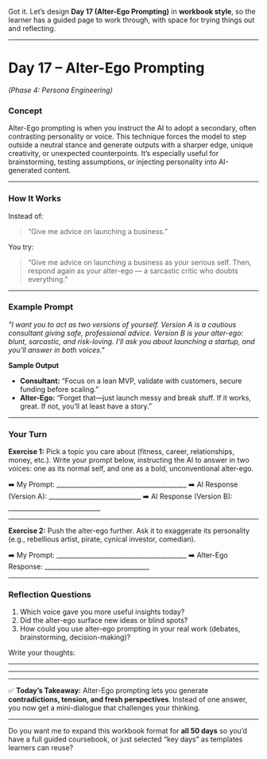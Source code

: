 Got it. Let’s design **Day 17 (Alter-Ego Prompting)** in **workbook style**, so the learner has a guided page to work through, with space for trying things out and reflecting.

---

# **Day 17 – Alter-Ego Prompting**

*(Phase 4: Persona Engineering)*

### **Concept**

Alter-Ego prompting is when you instruct the AI to adopt a secondary, often contrasting personality or voice. This technique forces the model to step outside a neutral stance and generate outputs with a sharper edge, unique creativity, or unexpected counterpoints. It’s especially useful for brainstorming, testing assumptions, or injecting personality into AI-generated content.

---

### **How It Works**

Instead of:

> “Give me advice on launching a business.”

You try:

> “Give me advice on launching a business as your serious self. Then, respond again as your alter-ego — a sarcastic critic who doubts everything.”

---

### **Example Prompt**

*"I want you to act as two versions of yourself. Version A is a cautious consultant giving safe, professional advice. Version B is your alter-ego: blunt, sarcastic, and risk-loving. I’ll ask you about launching a startup, and you’ll answer in both voices."*

**Sample Output**

* **Consultant:** “Focus on a lean MVP, validate with customers, secure funding before scaling.”
* **Alter-Ego:** “Forget that—just launch messy and break stuff. If it works, great. If not, you’ll at least have a story.”

---

### **Your Turn**

**Exercise 1:**
Pick a topic you care about (fitness, career, relationships, money, etc.).
Write your prompt below, instructing the AI to answer in two voices: one as its normal self, and one as a bold, unconventional alter-ego.

➡️ My Prompt: \_\_\_\_\_\_\_\_\_\_\_\_\_\_\_\_\_\_\_\_\_\_\_\_\_\_\_\_\_\_\_\_\_\_\_\_\_\_\_\_\_
➡️ AI Response (Version A): \_\_\_\_\_\_\_\_\_\_\_\_\_\_\_\_\_\_\_\_\_\_\_\_\_\_\_\_\_
➡️ AI Response (Version B): \_\_\_\_\_\_\_\_\_\_\_\_\_\_\_\_\_\_\_\_\_\_\_\_\_\_\_\_\_

---

**Exercise 2:**
Push the alter-ego further. Ask it to exaggerate its personality (e.g., rebellious artist, pirate, cynical investor, comedian).

➡️ My Prompt: \_\_\_\_\_\_\_\_\_\_\_\_\_\_\_\_\_\_\_\_\_\_\_\_\_\_\_\_\_\_\_\_\_\_\_\_\_\_\_\_\_
➡️ Alter-Ego Response: \_\_\_\_\_\_\_\_\_\_\_\_\_\_\_\_\_\_\_\_\_\_\_\_\_\_\_\_\_\_\_\_\_

---

### **Reflection Questions**

1. Which voice gave you more useful insights today?
2. Did the alter-ego surface new ideas or blind spots?
3. How could you use alter-ego prompting in your real work (debates, brainstorming, decision-making)?

Write your thoughts:

---

---

---

✅ **Today’s Takeaway:**
Alter-Ego prompting lets you generate **contradictions, tension, and fresh perspectives**. Instead of one answer, you now get a mini-dialogue that challenges your thinking.

---

Do you want me to expand this workbook format for **all 50 days** so you’d have a full guided coursebook, or just selected “key days” as templates learners can reuse?
